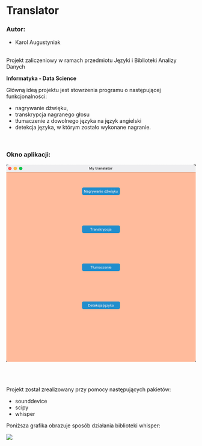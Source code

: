 # Translator

<h3> Autor: </h3>

- Karol Augustyniak
<br>
Projekt zaliczeniowy w ramach przedmiotu Języki i Biblioteki Analizy Danych

<b>Informatyka - Data Science</b>

Główną ideą projektu jest stowrzenia programu o następującej funkcjonalności:
- nagrywanie dźwięku,
- transkrypcja nagranego głosu
- tłumaczenie z dowolnego języka na język angielski
- detekcja języka, w którym zostało wykonane nagranie.

<br>

<h3> Okno aplikacji: </h3>

<p align="center">

<img src="https://raw.githubusercontent.com/poko09/Translator/main/images/gui_picture.png">

</p>

<br> </br>

Projekt został zrealizowany przy pomocy następujących pakietów:
- sounddevice
- scipy
- whisper

Poniższa grafika obrazuje sposób działania biblioteki whisper:

<img src="https://raw.githubusercontent.com/openai/whisper/main/approach.png">





